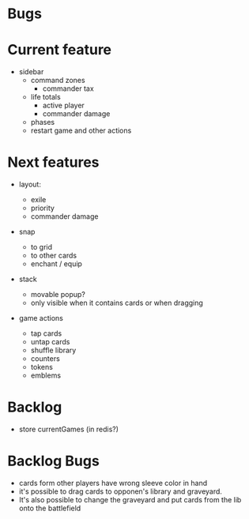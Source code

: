 # Bugs

# Current feature

- sidebar
  - command zones
    - commander tax
  - life totals
    - active player
    - commander damage
  - phases
  - restart game and other actions

# Next features

- layout:

  - exile
  - priority
  - commander damage

- snap

  - to grid
  - to other cards
  - enchant / equip

- stack

  - movable popup?
  - only visible when it contains cards or when dragging

- game actions

  - tap cards
  - untap cards
  - shuffle library
  - counters
  - tokens
  - emblems

# Backlog

- store currentGames (in redis?)

# Backlog Bugs

- cards form other players have wrong sleeve color in hand
- it's possible to drag cards to opponen's library and graveyard. 
- It's also possible to change the graveyard and put cards from the lib onto the battlefield

